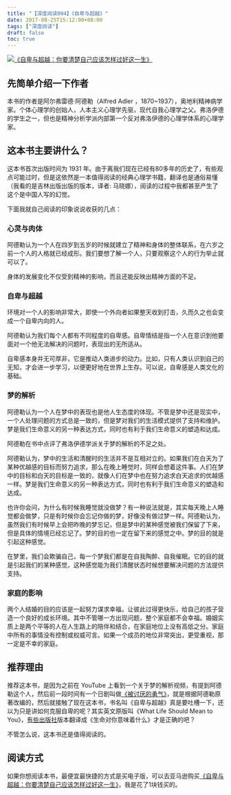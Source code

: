 ```yaml
---
title: "【深度阅读004】《自卑与超越》"
date: 2017-08-25T15:12:00+08:00
tags: ["深度阅读"] 
draft: false
toc: true
---
```


[![《自卑与超越：你要清楚自己应该怎样过好这一生》](https://images-cn.ssl-images-amazon.com/images/I/417u5DS9JrL._SX358_BO1,204,203,200_.jpg)](https://www.amazon.cn/dp/B013GD8VEY/?ie=UTF8&tag=forecho0c-23)

## 先简单介绍一下作者

本书的作者是阿尔弗雷德·阿德勒（Alfred Adler ，1870~1937），奥地利精神病学家。个体心理学的创始人，人本主义心理学先驱，现代自我心理学之父。弗洛伊德的学生之一，但也是精神分析学派内部第一个反对弗洛伊德的心理学体系的心理学家。

<!--more-->

## 这本书主要讲什么？

这本书首次出版时间为 1931 年。由于离我们现在已经有80多年的历史了，有些观点可能过时，但是这依然是一本值得阅读的经典心理学书籍，翻译也是通俗易懂（我看的是吉林出版出版的版本，译者: 马晓娜），阅读的过程中我都甚至产生了这个是中国人写的幻觉。

下面我就自己阅读的印象说说收获的几点：

### 心灵与肉体

阿德勒认为一个人在四岁到五岁的时候就建立了精神和身体的整体联系，在六岁之前一个人的人格就已经成形。我们要想了解一个人，只要观察这个人的行为举止就可以了。

身体的发展变化不仅受到精神的影响，而且还能反映出精神方面的不足。

### 自卑与超越

环境对一个人的影响非常大，即使一个外向者如果整天收到打击，久而久之也会变成一个自卑内向的人。

阿德勒认为我们每个人都有不同程度的自卑感。自卑情结是指一个人在意识到他要面对一个他无法解决的问题时，表现出的无所适从。

自卑感本身并无可厚非，它是推动人类进步的动力。比如，只有人类认识到自己的无知，才会进一步学习，以便更好地在世界上生存。可以说，自卑感是人类文化的基础。

### 梦的解析


阿德勒认为一个人在梦中的表现也是他人生态度的体现。不管是梦中还是现实中，一个人处理问题的方式总是一致的，但是梦对我们的生活模式提供了支持和维护。梦是我们生命意义的另一种表达方式，同时也有利于我们生命意义的塑造和达成。


阿德勒在书中点评了弗洛伊德学派关于梦的解析的不足之处。

阿德勒认为，梦中的生活和清醒时的生活并不是互相对立的。如果我们在白天为了某种优越感的目标而努力追求，那么在晚上睡觉时，同样会想着这件事。人们在梦中的目标和白天的目标是一致的，就像人们在梦中也在努力追求白天追求的优越感一样。梦是我们生命意义的另一种表达方式，同时也有利于我们生命意义的塑造和达成。

也许你会问，为什么有时候我睡觉就没做梦？有一种说法就是，其实每天晚上人睡觉都会做梦，只是有时候你会忘记你做的梦，好像没有做过梦一样。阿德勒认为，虽然我们有时候早上会把昨晚的梦忘记，但是梦中的某种感觉被我们保留了下来，但是具体的情境已经忘记了。梦的目的也一定在留下来的感觉之中。梦的目的就是引起这种感觉。

在梦里，我们会欺骗自己，每一个梦我们都是在自我陶醉、自我催眠。它的目的就是引起我们的某种感觉，这种感觉能为我们清醒状态时候想要解决问题的方法提供支持。


### 家庭的影响

两个人结婚的目的应该是一起努力谋求幸福，让彼此过得更快乐，给自己的孩子营造一个良好的成长环境。其中不管哪一方出现问题，整个家庭都不会幸福。婚姻实质上是两个平等的人在人生路上的陪伴和结合，在家庭地位上没有高低之分。家庭中所有的事情没有控制或权威可言。如果一个成员的地位非常突出，更受重视，那一定是不幸的家庭。


## 推荐理由

推荐这本书，是因为之前在 YouTube 上看到一个关于梦的解析视频，有提到阿德勒这个人，然后前一段时间有一个日剧叫做[《被讨厌的勇气》](https://movie.douban.com/subject/26924727/)，就是根据阿德勒原著改编的，然后就接触了现在这本书，书名叫《自卑与超越》真是要吐槽一下，还以为只是讲如何克服自卑的呢？其实英文原版叫《What Life Should Mean to You》，[有些出版社](https://book.douban.com/works/1023908)版本翻译成《生命对你意味着什么》才是正确的吧？

不管怎么说，这本书还是值得阅读的。

## 阅读方式

如果你想阅读本书，最便宜最快捷的方式是买电子版，可以去亚马逊购买[《自卑与超越：你要清楚自己应该怎样过好这一生》](https://www.amazon.cn/dp/B013GD8VEY/?ie=UTF8&tag=forecho0c-23)，我是花了1块钱买的。